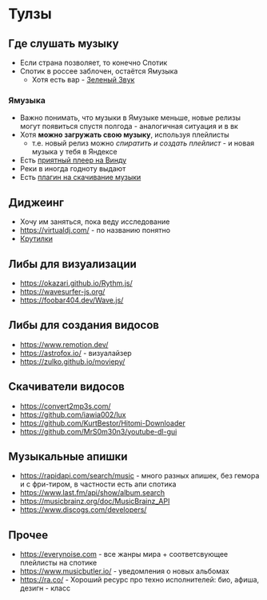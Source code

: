 # Тулзы

## Где слушать музыку

- Если страна позволяет, то конечно Спотик
- Спотик в россее заблочен, остаётся Ямузыка
    - Хотя есть вар - [Зеленый Звук](https://www.green-sound.ru/)

### Ямузыка

- Важно понимать, что музыки в Ямузыке меньше, новые релизы могут появиться спустя полгода - аналогичная ситуация и в вк
- Хотя **можно загружать свою музыку**, используя плейлисты
    - т.е. новый релиз можно _спиратить и создать плейлист_ - и новая музыка у тебя в Яндексе
- Есть [приятный плеер на Винду](https://apps.microsoft.com/store/detail/яндексмузыка/9NBLGGH0CB6D)
- Реки в иногда годноту выдают
- Есть [
  плагин на скачивание музыки](https://chrome.google.com/webstore/detail/yandex-music-downloader/agkcaldeglaadeknkclfbpdojhhclfej)

## Диджеинг

- Хочу им заняться, пока веду исследование
- https://virtualdj.com/ - по названию понятно
- [Крутилки](https://www.ozon.ru/product/pioneer-ddj-400-dvuhkanalnyy-kontroller-dlya-rekordbox-dj-173312239/?avtc=1&avte=2&avts=1671807367&sh=DxDTd2mCFg)

## Либы для визуализации

- https://okazari.github.io/Rythm.js/
- https://wavesurfer-js.org/
- https://foobar404.dev/Wave.js/

## Либы для создания видосов

- https://www.remotion.dev/
- https://astrofox.io/ - визуалайзер
- https://zulko.github.io/moviepy/

## Скачиватели видосов

- https://convert2mp3s.com/
- https://github.com/iawia002/lux
- https://github.com/KurtBestor/Hitomi-Downloader
- https://github.com/MrS0m30n3/youtube-dl-gui

## Музыкальные апишки

- https://rapidapi.com/search/music - много разных апишек, без гемора и с фри-тиром, в частности есть апи спотика
- https://www.last.fm/api/show/album.search
- https://musicbrainz.org/doc/MusicBrainz_API
- https://www.discogs.com/developers/

## Прочее

- https://everynoise.com - все жанры мира + соответсвующее плейлисты на спотике
- https://www.musicbutler.io/  - уведомления о новых альбомах
- https://ra.co/ - Хороший ресурс про техно исполнителей: био, афиша, дезигн - класс

